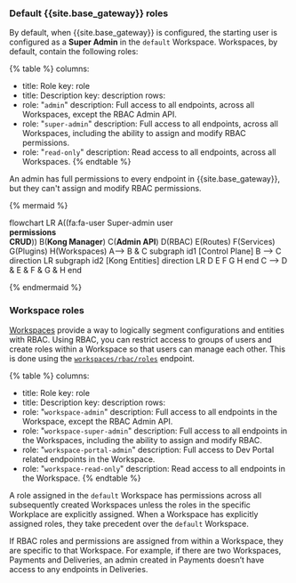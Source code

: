 ### Default {{site.base_gateway}} roles

By default, when {{site.base_gateway}} is configured, the starting user is configured as a **Super Admin** in the `default` Workspace. Workspaces, by default, contain the following roles: 

<!--vale off-->
{% table %}
columns:
  - title: Role
    key: role
  - title: Description
    key: description
rows:
  - role: "`admin`"
    description: Full access to all endpoints, across all Workspaces, except the RBAC Admin API.
  - role: "`super-admin`"
    description: Full access to all endpoints, across all Workspaces, including the ability to assign and modify RBAC permissions.
  - role: "`read-only`"
    description: Read access to all endpoints, across all Workspaces.
{% endtable %}
<!--vale on-->

An admin has full permissions to every endpoint in {{site.base_gateway}}, but they can't assign and modify RBAC permissions.

{% mermaid %}

flowchart LR
    A((fa:fa-user Super-admin user<br><b>permissions<br>CRUD</b>))
    B(<b>Kong Manager</b>)
    C(<b>Admin API</b>)
    D(RBAC)
    E(Routes)
    F(Services)
    G(Plugins)
    H(Workspaces)
    A--> B & C
    subgraph id1 [Control Plane]
        B --> C
    direction LR
        subgraph id2 [Kong Entities]
        direction LR
        D
        E
        F
        G
        H
        end
    C --> D & E & F & G & H
    end

{% endmermaid %}
### Workspace roles

[Workspaces](/gateway/entities/workspace/) provide a way to logically segment configurations and entities with RBAC. Using RBAC, you can restrict access to groups of users and create roles within a Workspace so that users can manage each other. This is done using the [`workspaces/rbac/roles`](/api/gateway/admin-ee/#/operations/post-rbac-roles-workspace) endpoint.  

<!--vale off-->
{% table %}
columns:
  - title: Role
    key: role
  - title: Description
    key: description
rows:
  - role: "`workspace-admin`"
    description: Full access to all endpoints in the Workspace, except the RBAC Admin API.
  - role: "`workspace-super-admin`"
    description: Full access to all endpoints in the Workspaces, including the ability to assign and modify RBAC.
  - role: "`workspace-portal-admin`"
    description: Full access to Dev Portal related endpoints in the Workspace.
  - role: "`workspace-read-only`"
    description: Read access to all endpoints in the Workspace.
{% endtable %}
<!--vale on-->

A role assigned in the `default` Workspace has permissions across all subsequently created Workspaces unless the roles in the specific Workplace are explicitly assigned. When a Workspace has explicitly assigned roles, they take precedent over the `default` Workspace. 

If RBAC roles and permissions are assigned from within a Workspace, they are specific to that Workspace. For example, if there are two Workspaces, Payments and Deliveries, an admin created in Payments doesn’t have access to any endpoints in Deliveries.
